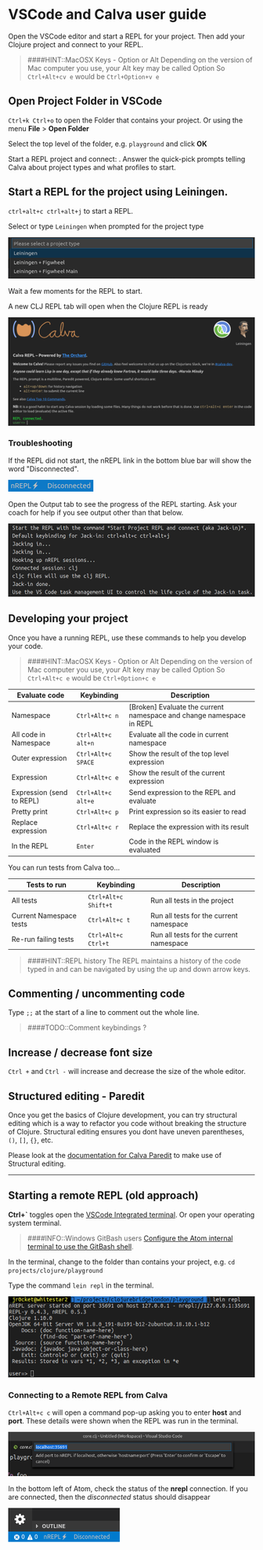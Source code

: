 # VSCode and Calva user guide

Open the VSCode editor and start a REPL for your project.  Then add your Clojure project and connect to your REPL.

> ####HINT::MacOSX Keys - Option or Alt
> Depending on the version of Mac computer you use, your Alt key may be called Option
> So `Ctrl+Alt+cv e` would be `Ctrl+Option+v e`

## Open Project Folder in VSCode

`Ctrl+k Ctrl+o` to open the Folder that contains your project.  Or using the menu **File** > **Open Folder**

Select the top level of the folder, e.g. `playground` and click **OK**



Start a REPL project and connect: .
Answer the quick-pick prompts telling Calva about project types and what profiles to start.


## Start a REPL for the project using Leiningen.

`ctrl+alt+c ctrl+alt+j` to start a REPL.

Select or type `Leiningen` when prompted for the project type

![VS Code - Calva - Start REPL - nREPL button](/images/vscode-calva-clojure-repl-connect-project-type.png)

Wait a few moments for the REPL to start.

A new CLJ REPL tab will open when the Clojure REPL is ready


![VS Code - Calva - Start REPL - nREPL button](/images/vscode-calva-clojure-repl-connect-repl-tab.png)

### Troubleshooting

If the REPL did not start, the nREPL link in the bottom blue bar will show the word "Disconnected".

![VS Code - Calva - Start REPL - nREPL button](/images/vscode-calva-clojure-repl-connect-nrepl-button.png)

Open the Output tab to see the progress of the REPL starting.  Ask your coach for help if you see output other than that below.

![VS Code - Calva - Start REPL - nREPL button](/images/vscode-calva-clojure-repl-connect-output.png)



## Developing your project ##

Once you have a running REPL, use these commands to help you develop your code.

> ####HINT::MacOSX Keys - Option or Alt
> Depending on the version of Mac computer you use, your Alt key may be called Option
> So `Ctrl+Alt+c e` would be `Ctrl+Option+c e`

| Evaluate code             | Keybinding         | Description                                                          |
|---------------------------|--------------------|----------------------------------------------------------------------|
| Namespace                 | `Ctrl+Alt+c n`     | [Broken] Evaluate the current namespace and change namespace in REPL |
| All code in Namespace     | `Ctrl+Alt+c alt+n` | Evaluate all the code in current namespace                           |
| Outer expression          | `Ctrl+Alt+c SPACE` | Show the result of the top level expression                          |
| Expression                | `Ctrl+Alt+c e`     | Show the result of the current expression                            |
| Expression (send to REPL) | `Ctrl+Alt+c alt+e` | Send expression to the REPL and evaluate                             |
| Pretty print              | `Ctrl+Alt+c p`     | Print expression so its easier to read                               |
| Replace expression        | `Ctrl+Alt+c r`     | Replace the expression with its result                               |
| In the REPL               | `Enter`      | Code in the REPL window is evaluated                                 |

You can run tests from Calva too...

| Tests to run            | Keybinding           | Description                             |
|-------------------------|----------------------|-----------------------------------------|
| All tests               | `Ctrl+Alt+c Shift+t` | Run all tests in the project            |
| Current Namespace tests | `Ctrl+Alt+c t`       | Run all tests for the current namespace |
| Re-run failing tests | `Ctrl+Alt+c Ctrl+t`  | Run all tests for the current namespace |

> ####HINT::REPL history
> The REPL maintains a history of the code typed in and can be navigated by using the up and down arrow keys.


## Commenting / uncommenting code

Type `;;` at the start of a line to comment out the whole line.

> ####TODO::Comment keybindings ?


## Increase / decrease font size

`Ctrl +` and `Ctrl -` will increase and decrease the size of the whole editor.


## Structured editing - Paredit

Once you get the basics of Clojure development, you can try structural editing which is a way to refactor you code without breaking the structure of Clojure.  Structural editing ensures you dont have uneven parentheses, `()`, `[]`, `{}`, etc.

Please look at the [documentation for Calva Paredit](https://github.com/BetterThanTomorrow/calva-paredit/blob/master/README.md) to make use of Structural editing.


---

## Starting a remote REPL (old approach)
**Ctrl+`** toggles open the [VSCode Integrated terminal](https://code.visualstudio.com/docs/editor/integrated-terminal).  Or open your operating system terminal.

> ####INFO::Windows GitBash users
> [Configure the Atom internal terminal to use the GitBash shell](https://code.visualstudio.com/docs/editor/integrated-terminal#_configuration).

In the terminal, change to the folder than contains your project, e.g. `cd projects/clojure/playground`

Type the command `lein repl` in the terminal.

![Calva Atom Terminal - Clojure REPL running](/images/vscode-calva-terminal-repl-running.png)


### Connecting to a Remote REPL from Calva

`Ctrl+Alt+c c` will open a command pop-up asking you to enter **host** and **port**. These details were shown when the REPL was run in the terminal.

![Calva - connect to running REPL](/images/vscode-calva-connect-host-and-port.png)

In the bottom left of Atom, check the status of the **nrepl** connection.  If you are connected, then the *disconnected* status should disappear

![Calva - nrepl disconnected](/images/vscode-calva-nrepl-disconnected.png)
